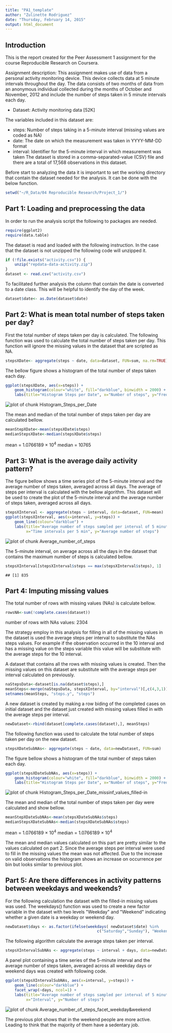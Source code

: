 ```yaml
---
title: "PA1_template"
author: "Zulinette Rodriguez"
date: "Thursday, February 14, 2015"
output: html_document
---
```


## Introduction
This is the report created for the Peer Assessment 1 assignment for the course Reproducible Research on Coursera. 

Assignment description:
This assignment makes use of data from a personal activity monitoring device. This device collects data at 5 minute intervals throughout the day. The data consists of two months of data from an anonymous individual collected during the months of October and November, 2012 and include the number of steps taken in 5 minute intervals each day.
- Dataset: Activity monitoring data [52K]

The variables included in this dataset are:
- steps: Number of steps taking in a 5-minute interval (missing values are coded as NA)
- date: The date on which the measurement was taken in YYYY-MM-DD format
- interval: Identifier for the 5-minute interval in which measurement was taken
The dataset is stored in a comma-separated-value (CSV) file and there are a total of 17,568 observations in this dataset.


Before start to analyzing the data it is important to set the working directory that contain the dataset needed for the analysis. It can be done with the below function.

```r
setwd("~/R_Data/04 Reproducible Research/Project_1/")
```

## Part 1: Loading and preprocessing the data 
In order to run the analysis script the following to packages are needed.

```r
require(ggplot2)
require(data.table)
```

The dataset is read and loaded with the following instruction. In the case that the dataset is not unzipped the following code will unzipped it. 


```r
if (!file.exists("activity.csv")) {
    unzip("repdata-data-activity.zip")
}
dataset <- read.csv("activity.csv")
```

To facilitated further analysis the column that contain the date is converted to a date class. This will be helpful to identify the day of the week.


```r
dataset$date<- as.Date(dataset$date) 
```

## Part 2: What is mean total number of steps taken per day?
First the total number of steps taken per day is calculated. The following function was used to calculate the total number of steps taken per day. This function will ignore the missing values in the dataset that are scripted as NA.


```r
stepsXDate<- aggregate(steps ~ date, data=dataset, FUN=sum, na.rm=TRUE)
```

The bellow figure shows a histogram of the total number of steps taken each day.


```r
ggplot(stepsXDate, aes(x=steps)) + 
    geom_histogram(colour="white", fill="darkblue", binwidth = 2000) +
    labs(title="Histogram Steps per Date", x="Number of steps", y="Frequency")
```

![plot of chunk Histogram_Steps_per_Date](figure/Histogram_Steps_per_Date-1.png) 

The mean and median of the total number of steps taken per day are calculated bellow.


```r
meanStepXDate<-mean(stepsXDate$steps)
medianStepsXDate<-median(stepsXDate$steps)
```
mean = 1.0766189 &times; 10<sup>4</sup>
median = 10765

## Part 3: What is the average daily activity pattern?
The figure bellow shows a time series plot of the 5-minute interval and the average number of steps taken, averaged across all days. 
The average of steps per interval is calculated with the bellow algorithm. This dataset will be used to create the plot of the 5-minute interval and the average number of steps taken, averaged across all days.


```r
stepsXInterval <- aggregate(steps ~ interval, data=dataset, FUN=mean)
ggplot(stepsXInterval, aes(x=interval, y=steps)) +
    geom_line(colour="darkblue") + 
    labs(title="Average number of steps sampled per interval of 5 minutes", 
         x="Time intervals per 5 min", y="Average number of steps")
```

![plot of chunk Average_number_of_steps](figure/Average_number_of_steps-1.png) 

The 5-minute interval, on average across all the days in the dataset that contains the maximum number of steps is calculated bellow.


```r
stepsXInterval[stepsXInterval$steps == max(stepsXInterval$steps), 1]
```

```
## [1] 835
```

## Part 4: Imputing missing values
The total number of rows with missing values (NAs) is calculate bellow.


```r
rowsNA<-sum(!complete.cases(dataset))
```
number of rows with NAs values: 2304

The strategy employ in this analysis for filling in all of the missing values in the dataset is used the average steps per interval to substitute the NAs steps values. For example if the observation occurred in the 10 interval and has a missing value on the steps variable this value will be substitute with the average steps for the 10 interval. 

A dataset that contains all the rows with missing values is created. Then the missing values on this dataset are substitute with the average steps per interval calculated on previously. 


```r
naStepsData<-dataset[is.na(dataset$steps),]
meanSteps<-merge(naStepsData, stepsXInterval, by="interval")[,c(4,3,1)]
setnames(meanSteps, "steps.y", "steps")
```

A new dataset is created by making a row biding of the completed cases on initial dataset and the dataset just created with missing values filled in with the average steps per interval.  


```r
newDataset<-rbind(dataset[complete.cases(dataset),], meanSteps)
```

The following function was used to calculate the total number of steps taken per day on the new dataset.


```r
stepsXDateSubNAs<- aggregate(steps ~ date, data=newDataset, FUN=sum)
```

The figure bellow shows a histogram of the total number of steps taken each day.


```r
ggplot(stepsXDateSubNAs, aes(x=steps)) + 
    geom_histogram(colour="white", fill="darkblue", binwidth = 2000) +
    labs(title="Histogram Steps per Date", x="Number of steps", y="Frequency")
```

![plot of chunk Histogram_Steps_per_Date_missinf_values_filled-in](figure/Histogram_Steps_per_Date_missinf_values_filled-in-1.png) 

The mean and median of the total number of steps taken per day were calculated and show bellow.


```r
meanStepXDateSubNAs<-mean(stepsXDateSubNAs$steps)
medianStepsXDateSubNAs<-median(stepsXDateSubNAs$steps)
```
mean = 1.0766189 &times; 10<sup>4</sup>
median = 1.0766189 &times; 10<sup>4</sup>

The mean and median values calculated on this part are pretty similar to the values calculated on part 2. Since the average steps per interval were used to fill in the missing values the mean was not affected. Due to the increase on valid observations the histogram shows an increase on occurrence per bin but looks similar to previous plot.  

## Part 5: Are there differences in activity patterns between weekdays and weekends?
For the following calculation the dataset with the filled-in missing values was used. The weekdays() function was used to create a new factor variable in the dataset with two levels  "Weekday" and "Weekend" indicating whether a given date is a weekday or weekend day.


```r
newDataset$days <- as.factor(ifelse(weekdays( newDataset$date) %in% 
                                        c("Saturday","Sunday"), "Weekend", "Weekday")) 
```

The following algorithm calculate the average steps taken per interval.


```r
stepsXIntervalSubNAs <- aggregate(steps ~ interval + days, data=newDataset, FUN=mean)
```

A panel plot containing a time series of the 5-minute interval and the average number of steps taken, averaged across all weekday days or weekend days was created with following code.


```r
ggplot(stepsXIntervalSubNAs, aes(x=interval, y=steps)) +
    geom_line(colour="darkblue") + 
    facet_wrap(~days, ncol=1) +
    labs(title="Average number of steps sampled per interval of 5 minutes", 
         x="Interval", y="Number of steps")
```

![plot of chunk Average_number_of_steps_facet_weekday&weekend](figure/Average_number_of_steps_facet_weekday&weekend-1.png) 

The previous plot shows that in the weekend people are more active. Leading to think that the majority of them have a sedentary job. 
